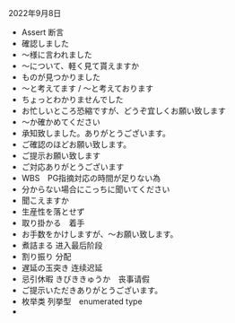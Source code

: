 2022年9月8日
- Assert 断言
- 確認しました
- ～様に言われました
- ～について、軽く見て貰えますか
- ものが見つかりました
- ～と考えてます / ～と考えております
- ちょっとわかりませんでした
- お忙しいところ恐縮ですが、どうぞ宜しくお願い致します
- ～か確かめてください
- 承知致しました。ありがとうございます。
- ご確認のほどお願い致します。
- ご提示お願い致します
- ご対応ありがとうございます
- WBS　PG指摘対応の時間が足りない為
- 分からない場合にこっちに聞いてください
- 聞こえますか
- 生産性を落とせず
- 取り掛かる　着手
- お手数をかけしますが、～お願い致します。
- 煮詰まる 进入最后阶段
- 割り振り 分配
- 遅延の玉突き 连续迟延 
- 忌引休暇 きびききゅうか　丧事请假
- ご提示いただきありがとうございます。
- 枚举类 列挙型　enumerated type
- 



